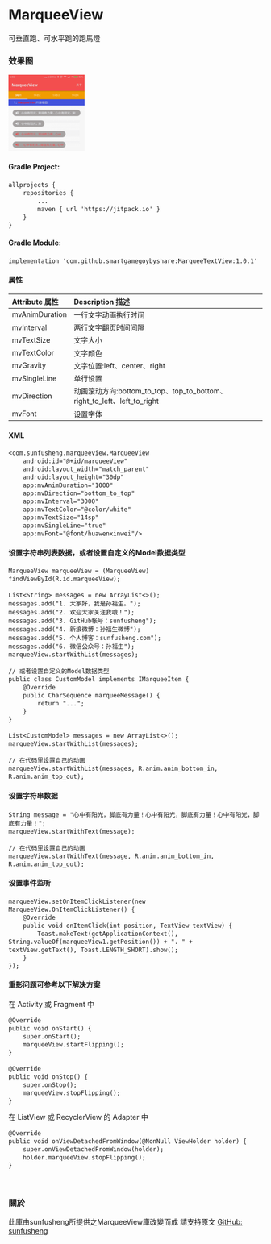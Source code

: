 # MarqueeView

可垂直跑、可水平跑的跑馬燈

### 效果图

<img src="/resources/MarqueeView.gif" style="width: 30%;">

#### Gradle Project:

	allprojects {
		repositories {
			...
			maven { url 'https://jitpack.io' }
		}
	}
	
#### Gradle Module:

    implementation 'com.github.smartgamegoybyshare:MarqueeTextView:1.0.1'
	
#### 属性

| Attribute 属性          | Description 描述 | 
|:---				     |:---| 
| mvAnimDuration         | 一行文字动画执行时间 | 
| mvInterval         | 两行文字翻页时间间隔 | 
| mvTextSize         | 文字大小 | 
| mvTextColor         | 文字颜色 | 
| mvGravity         | 文字位置:left、center、right | 
| mvSingleLine         | 单行设置 |
| mvDirection        | 动画滚动方向:bottom_to_top、top_to_bottom、right_to_left、left_to_right |
| mvFont             | 设置字体 |

#### XML

    <com.sunfusheng.marqueeview.MarqueeView
        android:id="@+id/marqueeView"
        android:layout_width="match_parent"
        android:layout_height="30dp"
        app:mvAnimDuration="1000"
        app:mvDirection="bottom_to_top"
        app:mvInterval="3000"
        app:mvTextColor="@color/white"
        app:mvTextSize="14sp"
        app:mvSingleLine="true"
        app:mvFont="@font/huawenxinwei"/>

#### 设置字符串列表数据，或者设置自定义的Model数据类型

    MarqueeView marqueeView = (MarqueeView) findViewById(R.id.marqueeView);

    List<String> messages = new ArrayList<>();
    messages.add("1. 大家好，我是孙福生。");
    messages.add("2. 欢迎大家关注我哦！");
    messages.add("3. GitHub帐号：sunfusheng");
    messages.add("4. 新浪微博：孙福生微博");
    messages.add("5. 个人博客：sunfusheng.com");
    messages.add("6. 微信公众号：孙福生");
    marqueeView.startWithList(messages);

    // 或者设置自定义的Model数据类型
    public class CustomModel implements IMarqueeItem {
        @Override
        public CharSequence marqueeMessage() {
            return "...";
        }
    }

    List<CustomModel> messages = new ArrayList<>();
    marqueeView.startWithList(messages);
    
    // 在代码里设置自己的动画
    marqueeView.startWithList(messages, R.anim.anim_bottom_in, R.anim.anim_top_out);

#### 设置字符串数据

    String message = "心中有阳光，脚底有力量！心中有阳光，脚底有力量！心中有阳光，脚底有力量！";
    marqueeView.startWithText(message);
    
    // 在代码里设置自己的动画
    marqueeView.startWithText(message, R.anim.anim_bottom_in, R.anim.anim_top_out);

#### 设置事件监听

    marqueeView.setOnItemClickListener(new MarqueeView.OnItemClickListener() {
        @Override
        public void onItemClick(int position, TextView textView) {
            Toast.makeText(getApplicationContext(), String.valueOf(marqueeView1.getPosition()) + ". " + textView.getText(), Toast.LENGTH_SHORT).show();
        }
    });

#### 重影问题可参考以下解决方案

在 Activity 或 Fragment 中

    @Override
    public void onStart() {
        super.onStart();
        marqueeView.startFlipping();
    }

    @Override
    public void onStop() {
        super.onStop();
        marqueeView.stopFlipping();
    }

在 ListView 或 RecyclerView 的 Adapter 中

    @Override
    public void onViewDetachedFromWindow(@NonNull ViewHolder holder) {
        super.onViewDetachedFromWindow(holder);
        holder.marqueeView.stopFlipping();
    }

<br/>

### 關於

此庫由sunfusheng所提供之MarqueeView庫改變而成
請支持原文
[GitHub: sunfusheng](https://github.com/sunfusheng/MarqueeView) 